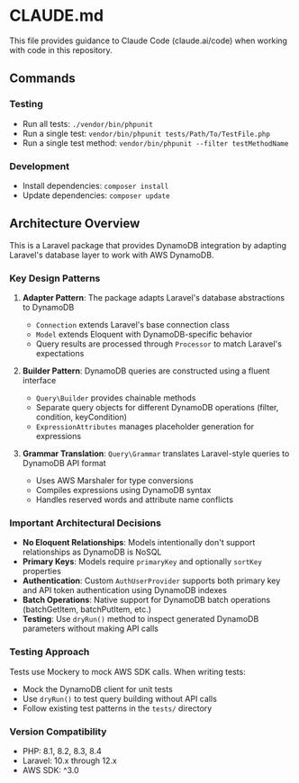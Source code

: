 # CLAUDE.md

This file provides guidance to Claude Code (claude.ai/code) when working with code in this repository.

## Commands

### Testing
- Run all tests: `./vendor/bin/phpunit`
- Run a single test: `vendor/bin/phpunit tests/Path/To/TestFile.php`
- Run a single test method: `vendor/bin/phpunit --filter testMethodName`

### Development
- Install dependencies: `composer install`
- Update dependencies: `composer update`

## Architecture Overview

This is a Laravel package that provides DynamoDB integration by adapting Laravel's database layer to work with AWS DynamoDB.

### Key Design Patterns

1. **Adapter Pattern**: The package adapts Laravel's database abstractions to DynamoDB
   - `Connection` extends Laravel's base connection class
   - `Model` extends Eloquent with DynamoDB-specific behavior
   - Query results are processed through `Processor` to match Laravel's expectations

2. **Builder Pattern**: DynamoDB queries are constructed using a fluent interface
   - `Query\Builder` provides chainable methods
   - Separate query objects for different DynamoDB operations (filter, condition, keyCondition)
   - `ExpressionAttributes` manages placeholder generation for expressions

3. **Grammar Translation**: `Query\Grammar` translates Laravel-style queries to DynamoDB API format
   - Uses AWS Marshaler for type conversions
   - Compiles expressions using DynamoDB syntax
   - Handles reserved words and attribute name conflicts

### Important Architectural Decisions

- **No Eloquent Relationships**: Models intentionally don't support relationships as DynamoDB is NoSQL
- **Primary Keys**: Models require `primaryKey` and optionally `sortKey` properties
- **Authentication**: Custom `AuthUserProvider` supports both primary key and API token authentication using DynamoDB indexes
- **Batch Operations**: Native support for DynamoDB batch operations (batchGetItem, batchPutItem, etc.)
- **Testing**: Use `dryRun()` method to inspect generated DynamoDB parameters without making API calls

### Testing Approach

Tests use Mockery to mock AWS SDK calls. When writing tests:
- Mock the DynamoDB client for unit tests
- Use `dryRun()` to test query building without API calls
- Follow existing test patterns in the `tests/` directory

### Version Compatibility

- PHP: 8.1, 8.2, 8.3, 8.4
- Laravel: 10.x through 12.x
- AWS SDK: ^3.0
